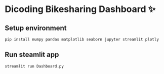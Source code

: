 # Dicoding Bikesharing Dashboard ✨

## Setup environment
```
pip install numpy pandas matplotlib seaborn jupyter streamlit plotly
```

## Run steamlit app
```
streamlit run Dashboard.py
```
